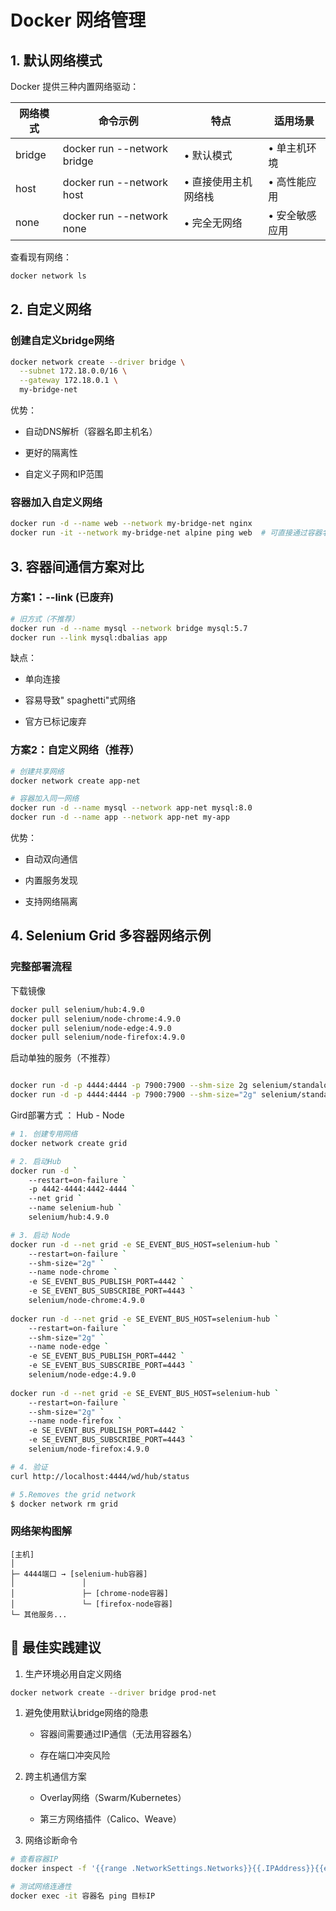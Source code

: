 # Docker 网络管理

## **1. 默认网络模式**

Docker 提供三种内置网络驱动：

| 网络模式 | 命令示例 | 特点 | 适用场景 | 
| -- | -- | -- | -- |
| bridge | docker run --network bridge | • 默认模式 | • 单主机环境 | 
| host | docker run --network host | • 直接使用主机网络栈 | • 高性能应用 | 
| none | docker run --network none | • 完全无网络 | • 安全敏感应用 | 


查看现有网络：

```bash
docker network ls
```

## **2. 自定义网络**

### **创建自定义bridge网络**

```bash
docker network create --driver bridge \
  --subnet 172.18.0.0/16 \
  --gateway 172.18.0.1 \
  my-bridge-net

```

优势：

- 自动DNS解析（容器名即主机名）

- 更好的隔离性

- 自定义子网和IP范围

### **容器加入自定义网络**

```bash
docker run -d --name web --network my-bridge-net nginx
docker run -it --network my-bridge-net alpine ping web  # 可直接通过容器名访问
```

## **3. 容器间通信方案对比**

### **方案1：--link (已废弃)**

```bash
# 旧方式（不推荐）
docker run -d --name mysql --network bridge mysql:5.7
docker run --link mysql:dbalias app
```

缺点：

- 单向连接

- 容易导致" spaghetti"式网络

- 官方已标记废弃

### **方案2：自定义网络（推荐）**

```bash
# 创建共享网络
docker network create app-net

# 容器加入同一网络
docker run -d --name mysql --network app-net mysql:8.0
docker run -d --name app --network app-net my-app
```

优势：

- 自动双向通信

- 内置服务发现

- 支持网络隔离

## **4. Selenium Grid 多容器网络示例**

### **完整部署流程**

下载镜像

```bash
docker pull selenium/hub:4.9.0
docker pull selenium/node-chrome:4.9.0
docker pull selenium/node-edge:4.9.0
docker pull selenium/node-firefox:4.9.0
```

启动单独的服务（不推荐）

```bash

docker run -d -p 4444:4444 -p 7900:7900 --shm-size 2g selenium/standalone-chrome:dev
docker run -d -p 4444:4444 -p 7900:7900 --shm-size="2g" selenium/standalone-firefox:4.9.0
```

Gird部署方式 ： Hub - Node

```bash
# 1. 创建专用网络
docker network create grid

# 2. 启动Hub
docker run -d `
    --restart=on-failure `
    -p 4442-4444:4442-4444 `
    --net grid `
    --name selenium-hub `
    selenium/hub:4.9.0

# 3. 启动 Node
docker run -d --net grid -e SE_EVENT_BUS_HOST=selenium-hub `
    --restart=on-failure `
    --shm-size="2g" `
	--name node-chrome `
    -e SE_EVENT_BUS_PUBLISH_PORT=4442 `
    -e SE_EVENT_BUS_SUBSCRIBE_PORT=4443 `
    selenium/node-chrome:4.9.0
	
docker run -d --net grid -e SE_EVENT_BUS_HOST=selenium-hub `
    --restart=on-failure `
    --shm-size="2g" `
	--name node-edge `
    -e SE_EVENT_BUS_PUBLISH_PORT=4442 `
    -e SE_EVENT_BUS_SUBSCRIBE_PORT=4443 `
    selenium/node-edge:4.9.0
	
docker run -d --net grid -e SE_EVENT_BUS_HOST=selenium-hub `
    --restart=on-failure `
    --shm-size="2g" `
	--name node-firefox `
    -e SE_EVENT_BUS_PUBLISH_PORT=4442 `
    -e SE_EVENT_BUS_SUBSCRIBE_PORT=4443 `
    selenium/node-firefox:4.9.0

# 4. 验证
curl http://localhost:4444/wd/hub/status

# 5.Removes the grid network
$ docker network rm grid

```

### **网络架构图解**

```
[主机] 
│
├─ 4444端口 → [selenium-hub容器] 
│               │
│               ├─ [chrome-node容器]
│               └─ [firefox-node容器]
└─ 其他服务...

```

## **🔹 最佳实践建议**

1. 生产环境必用自定义网络

```bash
docker network create --driver bridge prod-net
```

1. 避免使用默认bridge网络的隐患

	- 容器间需要通过IP通信（无法用容器名）

	- 存在端口冲突风险

1. 跨主机通信方案

	- Overlay网络（Swarm/Kubernetes）

	- 第三方网络插件（Calico、Weave）

1. 网络诊断命令

```bash
# 查看容器IP
docker inspect -f '{{range .NetworkSettings.Networks}}{{.IPAddress}}{{end}}' 容器名

# 测试网络连通性
docker exec -it 容器名 ping 目标IP
```